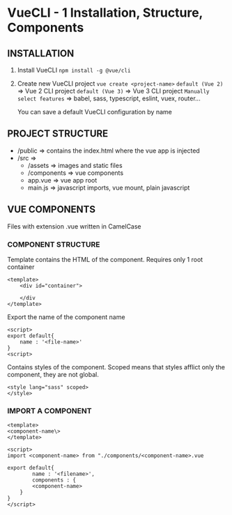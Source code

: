 # VueCLI - 1 Installation, Structure, Components

## INSTALLATION

1. Install VueCLI
	`npm install -g @vue/cli`
2. Create new VueCLI project
	`vue create <project-name>`
	`default (Vue 2)` => Vue 2 CLI project 
	`default (Vue 3)` => Vue 3 CLI project 
	`Manually select features` => babel, sass, typescript, eslint, vuex, router...
	
	You can save a default VueCLI configuration by name
	
## PROJECT STRUCTURE

* /public => contains the index.html where the vue app is injected
* /src => 
	*	/assets => images and static files
	* 	/components => vue components
	*  app.vue => vue app root
	*  main.js => javascript imports, vue mount, plain javascript 

	
## VUE COMPONENTS

Files with extension .vue written in CamelCase

###	COMPONENT STRUCTURE
Template contains the HTML of the component.
Requires only 1 root container

```
<template>
	<div id="container">
	
	</div
</template>
```
Export the name of the component name

```
<script>
export default{
	name : '<file-name>'
}
<script>
```
Contains styles of the component.
Scoped means that styles afflict only the component, they are not global.

```
<style lang="sass" scoped>
</style>
```

###	IMPORT A COMPONENT

```
<template>
<component-name\>
</template>

<script>
import <component-name> from "./components/<component-name>.vue
	
export default{
		name : '<filename>',
		components : {
		<component-name>
	}
}
</script>
```
